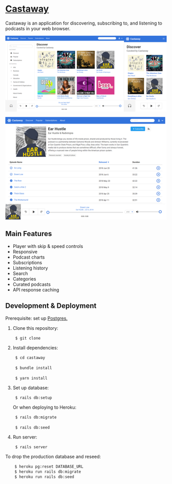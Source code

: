 # [Castaway](http://castaway.brockmcelroy.com)

Castaway is an application for discovering, subscribing to, and listening to
podcasts in your web browser.

![Desktop discover screenshot](/screenshots/responsive-discover.png)

![Desktop podcast screenshot](/screenshots/desktop-show.png)

## Main Features

- Player with skip & speed controls
- Responsive
- Podcast charts
- Subscriptions
- Listening history
- Search
- Categories
- Curated podcasts
- API response caching

## Development & Deployment

Prerequisite: set up [Postgres.](https://www.digitalocean.com/community/tutorials/how-to-setup-ruby-on-rails-with-postgres)

1. Clone this repository:
  
        $ git clone

2. Install dependencies:

        $ cd castaway

        $ bundle install

        $ yarn install

3. Set up database:

        $ rails db:setup

    Or when deploying to Heroku:

        $ rails db:migrate

        $ rails db:seed

4. Run server:

        $ rails server

To drop the production database and reseed:

        $ heroku pg:reset DATABASE_URL
        $ heroku run rails db:migrate
        $ heroku run rails db:seed
